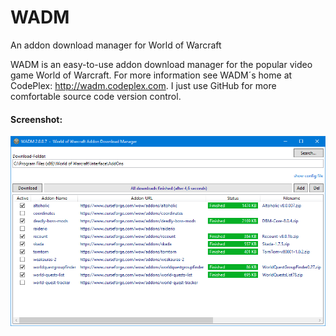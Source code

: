 # WADM
An addon download manager for World of Warcraft

WADM is an easy-to-use addon download manager for the popular video game World of Warcraft. For more information see WADM´s home at CodePlex: http://wadm.codeplex.com. I just use GitHub for more comfortable source code version control.


#### Screenshot:

![alt text](https://github.com/MBODM/WADM/blob/master/SCREENSHOT.png)

